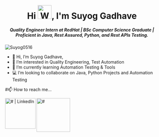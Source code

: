 <h1 align="center">Hi <img src="https://raw.githubusercontent.com/nixin72/nixin72/master/wave.gif"
         alt="Waving hand animated gif"
         height="45"
         width="45" />, I'm Suyog Gadhave</h1>
<h5 align="center">
Quality Engineer Intern at RedHat | BSc Computer Science Graduate | Proficient in Java, Rest Assured, Python, and Rest APIs Testing.
</h5>
<p align="left"> <img src="https://komarev.com/ghpvc/?username=Suyog0516&label=Profile%20views&color=0e75b6&style=flat" alt="Suyog0516" /> </p>
<p>

- 👋 Hi, I’m Suyog Gadhave,
- 👀 I’m interested in Quality Engineering, Test Automation
- 🌱 I’m currently learning Automation Testing & Tools
- 💻 I’m looking to collaborate on Java, Python Projects and Automation Testing

#📫 How to reach me...

[<img align="left" alt="# | LinkedIn" width="100px" src="https://img.shields.io/badge/LinkedIn-0077B5?style=for-the-badge&logo=linkedin&logoColor=white"/>](https://www.linkedin.com/in/suyog-gadhave-b7424b248/)
[<img align="left" alt="#" width="110px" src="https://img.shields.io/badge/Instagram-E4405F?style=for-the-badge&logo=instagram&logoColor=white" />](https://www.instagram.com/gadhave_suyog/)

<!---
Suyog0516/Suyog0516 is a ✨ special ✨ repository because its `README.md` (this file) appears on your GitHub profile.
You can click the Preview link to take a look at your changes.
--->
